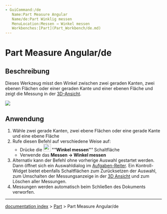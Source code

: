 ```yaml
---
- GuiCommand:/de
   Name:Part Measure Angular
   Name/de:Part Winklig messen
   MenuLocation:Messen → Winkel messen‏‎
   Workbenches:[Part](Part_Workbench/de.md)
---
```


# Part Measure Angular/de

## Beschreibung

Dieses Werkzeug misst den Winkel zwischen zwei geraden Kanten, zwei ebenen Flächen oder einer geraden Kante und einer ebenen Fläche und zeigt die Messung in der [3D-Ansicht](3D_view/de.md).

![](images/MeasureAngular1.PNG )

## Anwendung

1.  Wähle zwei gerade Kanten, zwei ebene Flächen oder eine gerade Kante und eine ebene Fläche
2.  Rufe diesen Befehl auf verschiedene Weise auf:
    -   Drücke die **<img src=images/Part_Measure_Angular.svg style="width:24px"> '''Winkel messen'''** Schaltfläche
    -   Verwende das **Messen → Winkel messen**
3.  Alternativ kann der Befehl ohne vorherige Auswahl gestartet werden. Dann öffnet sich ein Auswahldialog im [Aufgaben-Reiter](Task_panel/de.md). Ein Kontroll-Widget bietet ebenfalls Schaltflächen zum Zurücksetzen der Auswahl, zum Umschalten der Messungsanzeige in der [3D Ansicht](3D_view/de.md) und zum Löschen aller Messungen.
4.  Messungen werden automatisch beim Schließen des Dokuments verworfen.

---
[documentation index](../README.md) > [Part](Part_Workbench.md) > Part Measure Angular/de
